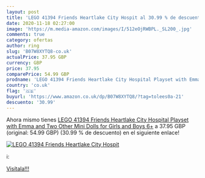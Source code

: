 ```yaml
---
layout: post
title: 'LEGO 41394 Friends Heartlake City Hospit al 30.99 % de descuento'
date: 2020-11-18 02:27:00
image: 'https://m.media-amazon.com/images/I/512eOjRWBPL._SL200_.jpg'
comments: true
category: ofertas
author: ring
slug: 'B07W8XYTQ8-co.uk'
actualPrice: 37.95 GBP
currency: GBP
price: 37.95
comparePrice: 54.99 GBP
prodname: 'LEGO 41394 Friends Heartlake City Hospital Playset with Emma and Two Other Mini Dolls for Girls and Boys 6+'
country: 'co.uk'
flag: '🇬🇧'
buyurl: 'https://www.amazon.co.uk/dp/B07W8XYTQ8/?tag=tolees0a-21'
descuento: '30.99'
---
```


Ahora mismo tienes [LEGO 41394 Friends Heartlake City Hospital Playset with Emma and Two Other Mini Dolls for Girls and Boys 6+](https://www.amazon.co.uk/dp/B07W8XYTQ8/?tag=tolees0a-21) a 37.95 GBP (original: 54.99 GBP) (30.99 %  de descuento) en el siguiente enlace!

[![LEGO 41394 Friends Heartlake City Hospit](https://m.media-amazon.com/images/I/512eOjRWBPL._SL200_.jpg)](https://www.amazon.co.uk/dp/B07W8XYTQ8/?tag=tolees0a-21)

ℹ️:


[Visítala!!!](https://www.amazon.co.uk/dp/B07W8XYTQ8/?tag=tolees0a-21)
